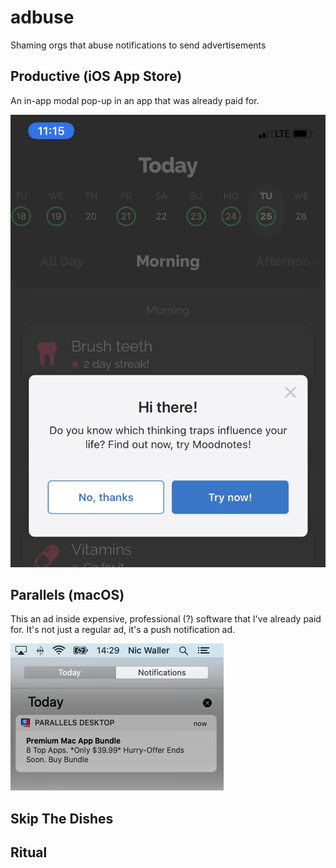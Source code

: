 # adbuse
Shaming orgs that abuse notifications to send advertisements

## Productive (iOS App Store)

An in-app modal pop-up in an app that was already paid for.

![Productive on iOS](IMG_4857.jpg "Productive on iOS")

## Parallels (macOS)

This an ad inside expensive, professional (?) software that I've already paid for. It's not just a regular ad, it's a push notification ad.

![Parallels on macOS](parallels.png)

## Skip The Dishes



## Ritual

